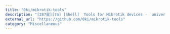 ```yaml
---
title: "0ki/mikrotik-tools"
description: "[287星][7m] [Shell]  Tools for Mikrotik devices -  universal jailbreak tool"
external_url: "https://github.com/0ki/mikrotik-tools"
category: "Miscellaneous"
---
```

